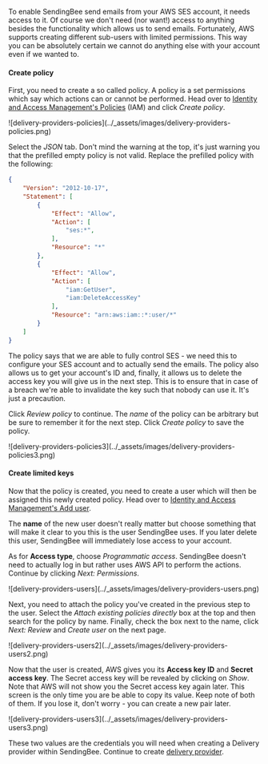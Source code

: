 To enable SendingBee send emails from your AWS SES account, it needs access
to it. Of course we don't need (nor want!) access to anything besides the
functionality which allows us to send emails. Fortunately, AWS supports
creating different sub-users with limited permissions. This way you can be
absolutely certain we cannot do anything else with your account even if we
wanted to.

#### Create policy

First, you need to create a so called policy. A policy is a set permissions
which say which actions can or cannot be performed. Head over to [Identity and Access Management's
Policies](https://console.aws.amazon.com/iam/home?#/policies) (IAM) and click
*Create policy*.

<p class="centered">
  ![delivery-providers-policies](../_assets/images/delivery-providers-policies.png)
</p>

Select the *JSON* tab. Don't mind the warning at the top, it's just warning
you that the prefilled empty policy is not valid. Replace the prefilled
policy with the following:

```json
{
    "Version": "2012-10-17",
    "Statement": [
        {
            "Effect": "Allow",
            "Action": [
                "ses:*",
            ],
            "Resource": "*"
        },
        {
            "Effect": "Allow",
            "Action": [
                "iam:GetUser",
                "iam:DeleteAccessKey"
            ],
            "Resource": "arn:aws:iam::*:user/*"
        }
    ]
}
```

The policy says that we are able to fully control SES - we need this to
configure your SES account and to actually send the emails. The policy also
allows us to get your account's ID and, finally, it allows us to delete the
access key you will give us in the next step. This is to ensure that in case of
a breach we're able to invalidate the key such that nobody can use it. It's just
a precaution.

Click *Review policy* to continue. The *name* of the policy can be arbitrary
but be sure to remember it for the next step. Click *Create policy* to save
the policy.

<p class="centered">
  ![delivery-providers-policies3](../_assets/images/delivery-providers-policies3.png)
</p>

#### Create limited keys

Now that the policy is created, you need to create a user which will then be
assigned this newly created policy. Head over to [Identity and Access
Management's Add
user](https://console.aws.amazon.com/iam/home?#/users$new?step=details).

The **name** of the new user doesn't really matter but choose something that
will make it clear to you this is the user SendingBee uses. If you later
delete this user, SendingBee will immediately lose access to your account.

As for **Access type**, choose *Programmatic access*. SendingBee doesn't need
to actually log in but rather uses AWS API to perform the actions. Continue
by clicking *Next: Permissions*.

<p class="centered">
  ![delivery-providers-users](../_assets/images/delivery-providers-users.png)
</p>

Next, you need to attach the policy you've created in the previous step to
the user. Select the *Attach existing policies directly* box at the top and
then search for the policy by name. Finally, check the box next to the name,
click *Next: Review* and *Create user* on the next page.

<p class="centered">
  ![delivery-providers-users2](../_assets/images/delivery-providers-users2.png)
</p>

Now that the user is created, AWS gives you its **Access key ID** and
**Secret access key**. The Secret access key will be revealed by clicking on
*Show*. Note that AWS will not show you the Secret access key again later.
This screen is the only time you are be able to copy its value. Keep note of
both of them. If you lose it, don't worry - you can create a new pair later.

<p class="centered">
  ![delivery-providers-users3](../_assets/images/delivery-providers-users3.png)
</p>

These two values are the credentials you will need when creating a Delivery
provider within SendingBee. Continue to create [delivery
provider](/delivery-providers/delivery-provider.md).
